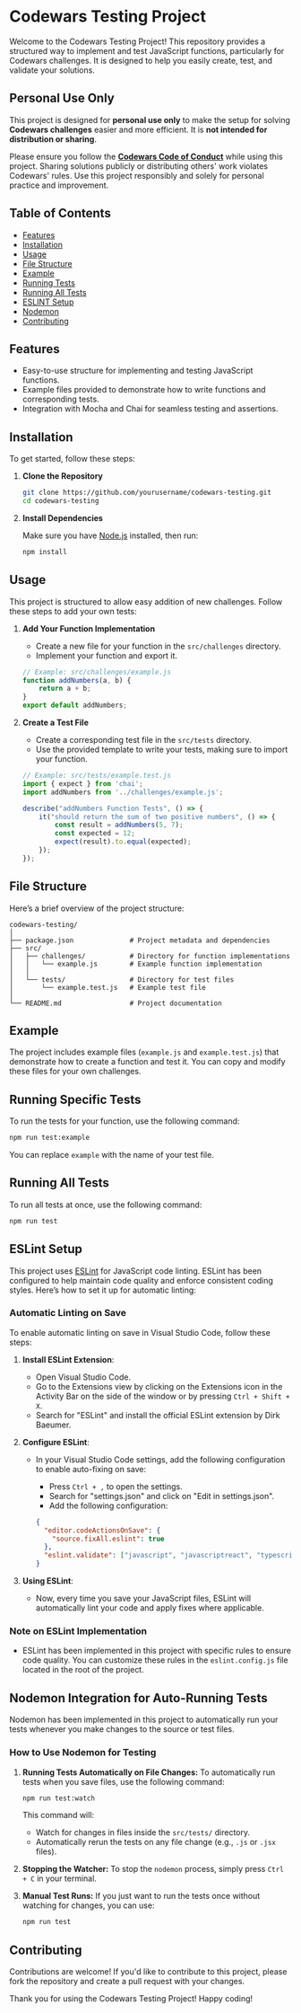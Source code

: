 # Codewars Testing Project

Welcome to the Codewars Testing Project! This repository provides a structured way to implement and test JavaScript functions, particularly for Codewars challenges. It is designed to help you easily create, test, and validate your solutions.

## Personal Use Only

This project is designed for **personal use only** to make the setup for solving **Codewars challenges** easier and more efficient. It is **not intended for distribution or sharing**.

Please ensure you follow the [**Codewars Code of Conduct**](https://www.codewars.com/community/rules) while using this project. Sharing solutions publicly or distributing others' work violates Codewars' rules. Use this project responsibly and solely for personal practice and improvement.

## Table of Contents

- [Features](#features)
- [Installation](#installation)
- [Usage](#usage)
- [File Structure](#file-structure)
- [Example](#example)
- [Running Tests](#Running-Specific-Tests)
- [Running All Tests](#Running-All-Tests)
- [ESLINT Setup](#ESLint-Setup)
- [Nodemon](#Nodemon-Integration-for-Auto-Running-Tests)
- [Contributing](#contributing)

## Features

- Easy-to-use structure for implementing and testing JavaScript functions.
- Example files provided to demonstrate how to write functions and corresponding tests.
- Integration with Mocha and Chai for seamless testing and assertions.

## Installation

To get started, follow these steps:

1. **Clone the Repository**

   ```bash
   git clone https://github.com/yourusername/codewars-testing.git
   cd codewars-testing
   ```

2. **Install Dependencies**

   Make sure you have [Node.js](https://nodejs.org/) installed, then run:

   ```bash
   npm install
   ```

## Usage

This project is structured to allow easy addition of new challenges. Follow these steps to add your own tests:

1. **Add Your Function Implementation**

   - Create a new file for your function in the `src/challenges` directory. 
   - Implement your function and export it.

   ```javascript
   // Example: src/challenges/example.js
   function addNumbers(a, b) {
       return a + b;
   }
   export default addNumbers;
   ```

2. **Create a Test File**

   - Create a corresponding test file in the `src/tests` directory.
   - Use the provided template to write your tests, making sure to import your function.

   ```javascript
   // Example: src/tests/example.test.js
   import { expect } from 'chai';
   import addNumbers from '../challenges/example.js';

   describe("addNumbers Function Tests", () => {
       it("should return the sum of two positive numbers", () => {
           const result = addNumbers(5, 7);
           const expected = 12;
           expect(result).to.equal(expected);
       });
   });
   ```

## File Structure

Here’s a brief overview of the project structure:

```
codewars-testing/
│
├── package.json              # Project metadata and dependencies
├── src/
│   ├── challenges/           # Directory for function implementations
│   │   └── example.js        # Example function implementation
│   │
│   └── tests/                # Directory for test files
│       └── example.test.js   # Example test file
│
└── README.md                 # Project documentation
```

## Example

The project includes example files (`example.js` and `example.test.js`) that demonstrate how to create a function and test it. You can copy and modify these files for your own challenges.

## Running Specific Tests

To run the tests for your function, use the following command:

```bash
npm run test:example
```

You can replace `example` with the name of your test file.

## Running All Tests

To run all tests at once, use the following command:

```bash
npm run test
```

## ESLint Setup

This project uses [ESLint](https://eslint.org/) for JavaScript code linting. ESLint has been configured to help maintain code quality and enforce consistent coding styles. Here’s how to set it up for automatic linting:

### Automatic Linting on Save

To enable automatic linting on save in Visual Studio Code, follow these steps:

1. **Install ESLint Extension**:
   - Open Visual Studio Code.
   - Go to the Extensions view by clicking on the Extensions icon in the Activity Bar on the side of the window or by pressing `Ctrl + Shift + X`.
   - Search for "ESLint" and install the official ESLint extension by Dirk Baeumer.

2. **Configure ESLint**:
   - In your Visual Studio Code settings, add the following configuration to enable auto-fixing on save:
     - Press `Ctrl + ,` to open the settings.
     - Search for "settings.json" and click on "Edit in settings.json".
     - Add the following configuration:

     ```json
     {
       "editor.codeActionsOnSave": {
         "source.fixAll.eslint": true
       },
       "eslint.validate": ["javascript", "javascriptreact", "typescript", "typescriptreact"]
     }
     ```

3. **Using ESLint**:
   - Now, every time you save your JavaScript files, ESLint will automatically lint your code and apply fixes where applicable.

### Note on ESLint Implementation

- ESLint has been implemented in this project with specific rules to ensure code quality. You can customize these rules in the `eslint.config.js` file located in the root of the project.

## Nodemon Integration for Auto-Running Tests

Nodemon has been implemented in this project to automatically run your tests whenever you make changes to the source or test files.

### How to Use Nodemon for Testing

1. **Running Tests Automatically on File Changes:**
   To automatically run tests when you save files, use the following command:

   ```bash
   npm run test:watch
   ```

   This command will:
   - Watch for changes in files inside the `src/tests/` directory.
   - Automatically rerun the tests on any file change (e.g., `.js` or `.jsx` files).

2. **Stopping the Watcher:**
   To stop the `nodemon` process, simply press `Ctrl + C` in your terminal.

3. **Manual Test Runs:**
   If you just want to run the tests once without watching for changes, you can use:

   ```bash
   npm run test
   ```

## Contributing

Contributions are welcome! If you'd like to contribute to this project, please fork the repository and create a pull request with your changes.

Thank you for using the Codewars Testing Project! Happy coding!